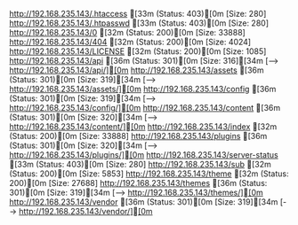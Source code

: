 http://192.168.235.143/.htaccess           [33m (Status: 403)[0m [Size: 280]
http://192.168.235.143/.htpasswd           [33m (Status: 403)[0m [Size: 280]
http://192.168.235.143/0                   [32m (Status: 200)[0m [Size: 33888]
http://192.168.235.143/404                 [32m (Status: 200)[0m [Size: 4024]
http://192.168.235.143/LICENSE             [32m (Status: 200)[0m [Size: 1085]
http://192.168.235.143/api                 [36m (Status: 301)[0m [Size: 316][34m [--> http://192.168.235.143/api/][0m
http://192.168.235.143/assets              [36m (Status: 301)[0m [Size: 319][34m [--> http://192.168.235.143/assets/][0m
http://192.168.235.143/config              [36m (Status: 301)[0m [Size: 319][34m [--> http://192.168.235.143/config/][0m
http://192.168.235.143/content             [36m (Status: 301)[0m [Size: 320][34m [--> http://192.168.235.143/content/][0m
http://192.168.235.143/index               [32m (Status: 200)[0m [Size: 33888]
http://192.168.235.143/plugins             [36m (Status: 301)[0m [Size: 320][34m [--> http://192.168.235.143/plugins/][0m
http://192.168.235.143/server-status       [33m (Status: 403)[0m [Size: 280]
http://192.168.235.143/sub                 [32m (Status: 200)[0m [Size: 5853]
http://192.168.235.143/theme               [32m (Status: 200)[0m [Size: 27688]
http://192.168.235.143/themes              [36m (Status: 301)[0m [Size: 319][34m [--> http://192.168.235.143/themes/][0m
http://192.168.235.143/vendor              [36m (Status: 301)[0m [Size: 319][34m [--> http://192.168.235.143/vendor/][0m
